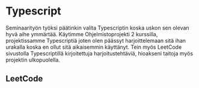 # Typescript
Seminaarityön työksi päätinkin valita Typescriptin koska uskon sen olevan hyvä aihe ymmärtää.
Käytimme Ohjelmistoprojekti 2 kurssilla, projektissamme Typescriptiä joten olen päässyt harjoittelemaan sitä ihan urakalla koska en ollut sitä aikaisemmin käyttänyt. Tein myös LeetCode sivustolla Typescriptillä kirjoitettuja harjoitustehtäviä, hioakseni taitoja myös projektin ulkopuolella.
## LeetCode
